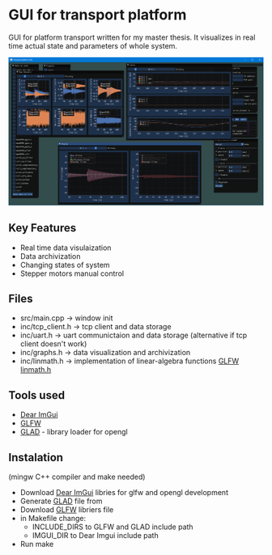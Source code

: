 # GUI for transport platform

GUI for platform transport written for my master thesis.
It visualizes in real time actual state and parameters of whole system.

![image](images/gui_screenshot.png)

## Key Features
* Real time data visulaization
* Data archivization
* Changing states of system
* Stepper motors manual control

## Files
* src/main.cpp -> window init
* inc/tcp_client.h -> tcp client and data storage
* inc/uart.h -> uart communictaion and data storage (alternative if tcp client doesn't work)
* inc/graphs.h -> data visualization and archivization
* inc/linmath.h -> implementation of linear-algebra functions [GLFW linmath.h](https://github.com/glfw/glfw/blob/master/deps/linmath.h)

## Tools used
* [Dear ImGui](https://github.com/ocornut/imgui)
* [GLFW](https://github.com/glfw/glfw)
* [GLAD](https://gen.glad.sh/) - library loader for opengl


## Instalation

(mingw C++ compiler and make needed)
* Download [Dear ImGui](https://github.com/ocornut/imgui/tree/master/backends) libries for glfw and opengl development
* Generate [GLAD](https://gen.glad.sh/) file from
* Download [GLFW](https://github.com/glfw/glfw) libriers file
* in Makefile change:
    - INCLUDE_DIRS to GLFW and GLAD include path
    - IMGUI_DIR to Dear Imgui include path
* Run make
